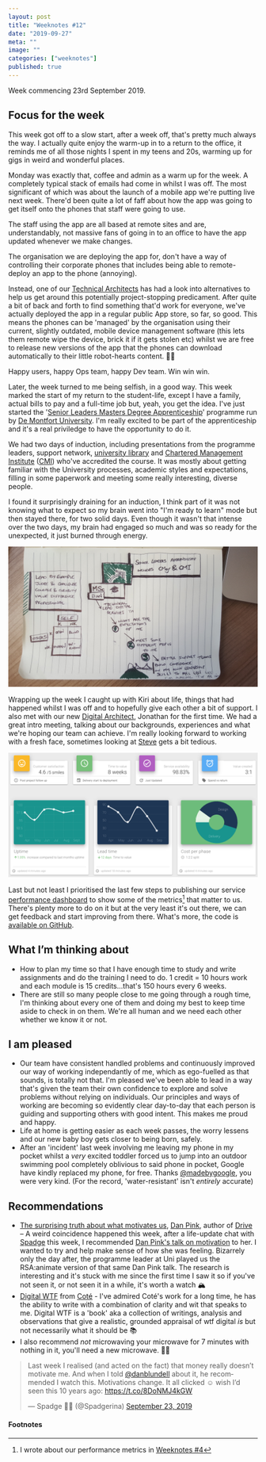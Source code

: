 ```yaml
---
layout: post
title: "Weeknotes #12"
date: "2019-09-27"
meta: ""
image: ""
categories: ["weeknotes"]
published: true
---
```


Week commencing 23rd September 2019.

## Focus for the week
This week got off to a slow start, after a week off, that's pretty much always the way. I actually quite enjoy the warm-up in to a return to the office, it reminds me of all those nights I spent in my teens and 20s, warming up for gigs in weird and wonderful places. 

Monday was exactly that, coffee and admin as a warm up for the week. A completely typical stack of emails had come in whilst I was off. The most significant of which was about the launch of a mobile app we're putting live next week. There'd been quite a lot of faff about how the app was going to get itself onto the phones that staff were going to use. 

The staff using the app are all based at remote sites and are, understandably, not massive fans of going in to an office to have the app updated whenever we make changes. 

The organisation we are deploying the app for, don't have a way of controlling their corporate phones that includes being able to remote-deploy an app to the phone (annoying).

Instead, one of our [Technical Architects][ta-job] has had a look into alternatives to help us get around this potentially project-stopping predicament. After quite a bit of back and forth to find something that'd work for everyone, we've actually deployed the app in a regular public App store, so far, so good. This means the phones can be 'managed' by the organisation using their current, slightly outdated, mobile device management software (this lets them remote wipe the device, brick it if it gets stolen etc) whilst we are free to release new versions of the app that the phones can download automatically to their little robot-hearts content. 🤖💙 

Happy users, happy Ops team, happy Dev team. Win win win.

Later, the week turned to me being selfish, in a good way. This week marked the start of my return to the student-life, except I have a family, actual bills to pay and a full-time job but, yeah, you get the idea. I've just started the '[Senior Leaders Masters Degree Apprenticeship][slmda]' programme run by [De Montfort University][dmu]. I'm really excited to be part of the apprenticeship and it's a real priviledge to have the opportunity to do it.

We had two days of induction, including presentations from the programme leaders, support network, [university library][dmu-lib] and [Chartered Management Institute][cmi] ([CMI][cmi]) who've accredited the course. It was mostly about getting familiar with the University processes, academic styles and expectations, filling in some paperwork and meeting some really interesting, diverse people.

I found it surprisingly draining for an induction, I think part of it was not knowing what to expect so my brain went into "I'm ready to learn" mode but then stayed there, for two solid days. Even though it wasn't that intense over the two days, my brain had engaged so much and was so ready for the unexpected, it just burned through energy. 

![Some notes from the uni induction][uni-note-1]

Wrapping up the week I caught up with Kiri about life, things that had happened whilst I was off and to hopefully give each other a bit of support. I also met with our new [Digital Architect][dsa], Jonathan for the first time. We had a great intro meeting, talking about our backgrounds, experiences and what we're hoping our team can achieve. I'm really looking forward to working with a fresh face, sometimes looking at [Steve][purr] gets a bit tedious.

![A screenshot of the dashboard showing some statistics for service availability, lead time and cost per phase][dashboard-img]

Last but not least I prioritised the last few steps to publishing our service [performance dashboard][dashboard] to show some of the metrics[^1] that matter to us. There's plenty more to do on it but at the very least it's out there, we can get feedback and start improving from there. What's more, the code is [available on GitHub][dashboard-code].

## What I’m thinking about
* How to plan my time so that I have enough time to study and write assignments and do the training I need to do. 1 credit = 10 hours work and each module is 15 credits...that's 150 hours every 6 weeks.
* There are still so many people close to me going through a rough time, I'm thinking about every one of them and doing my best to keep time aside to check in on them. We're all human and we need each other whether we know it or not.

## I am pleased
* Our team have consistent handled problems and continuously improved our way of working independantly of me, which as ego-fuelled as that sounds, is totally not that. I'm pleased we've been able to lead in a way that's given the team their own confidence to explore and solve problems without relying on individuals. Our principles and ways of working are becoming so evidently clear day-to-day that each person is guiding and supporting others with good intent. This makes me proud and happy.
* Life at home is getting easier as each week passes, the worry lessens and our new baby boy gets closer to being born, safely.
* After an 'incident' last week involving me leaving my phone in my pocket whilst a _very_ excited toddler forced us to jump into an outdoor swimming pool completely oblivious to said phone in pocket, Google have kindly replaced my phone, for free. Thanks [@madebygoogle][madebygoogle], you were very kind. (For the record, 'water-resistant' isn't _entirely_ accurate)

## Recommendations
* [The surprising truth about what motivates us][dp-motivation], [Dan Pink][dp], author of [Drive][dp-drive] – A weird coincidence happened this week, after a life-update chat with [Spadge][spadge] this week, I recommended [Dan Pink's talk on motivation][dp-motivation] to her. I wanted to try and help make sense of how she was feeling. Bizarrely only the day after, the programme leader at Uni played us the RSA:animate version of that same Dan Pink talk. The research is interesting and it's stuck with me since the first time I saw it so if you've not seen it, or not seen it in a while, it's worth a watch 🏔️
* [Digital WTF][digitalwtf] from [Coté][cote] - I've admired Coté's work for a long time, he has the ability to write with a combination of clarity and wit that speaks to me. Digital WTF is a 'book' aka a collection of writings, analysis and observations that give a realistic, grounded appraisal of wtf digital _is_ but not necessarily what it should be 📚
* I also recommend _not_ microwaving your microwave for 7 minutes with nothing in it, you'll need a new microwave. 👨‍🍳

<blockquote class="twitter-tweet"><p lang="en" dir="ltr">Last week I realised (and acted on the fact) that money really doesn’t motivate me. And when I told <a href="https://twitter.com/danblundell?ref_src=twsrc%5Etfw">@danblundell</a> about it, he recommended I watch this. Motivations change. It all clicked ☺️ wish I’d seen this 10 years ago: <a href="https://t.co/8DoNMJ4kGW">https://t.co/8DoNMJ4kGW</a></p>&mdash; Spadge ✍🏻 (@Spadgerina) <a href="https://twitter.com/Spadgerina/status/1176233907185995776?ref_src=twsrc%5Etfw">September 23, 2019</a></blockquote> <script async src="https://platform.twitter.com/widgets.js" charset="utf-8"></script>

#### Footnotes
[^1]: I wrote about our performance metrics in [Weeknotes #4][weeknotes-4]

[slmda]: https://www.dmu.ac.uk/business-services/degree-apprenticeships/apprenticeships-available/senior-leader-masters-degree-apprenticeship.aspx
[dmu]: https://www.dmu.ac.uk
[dmu-lib]: https://library.dmu.ac.uk/DMU
[ta-job]: https://www.publicsectorjobseast.co.uk/Technical%20Architect-Cambridge%20Shire%20Hall?jobId=18740&JobIndex=4&categoryList=&minsal=0&maxsal=200000&workingpattern=&keywords=&employee=1&postcode=&Distance=20&AdvertiseOn=2
[cmi]: https://www.managers.org.uk/
[dsa]:https://www.lgss-digital.co.uk/roles/#dsa
[purr]: https://www.twitter.com/sdpurr
[dp-motivation]: https://www.youtube.com/watch?v=u6XAPnuFjJc
[dp]:https://www.danpink.com/about/
[dp-drive]: https://www.amazon.co.uk/dp/B0033TI4BW/
[spadge]: https://twitter.com/Spadgerina
[madebygoogle]: https://twitter.com/madebygoogle
[dashboard-code]: https://github.com/lgss/vuetify-material-dashboard
[dashboard]: https://performance.lgss-digital.co.uk
[uni-note-1]: /img/content/weeknotes-12-uni-note-1.jpeg
[dashboard-img]: /img/content/weeknotes-12-dashboard.png
[weeknotes-4]: /2019/08/weeknotes-4
[digitalwtf]: https://leanpub.com/digitalwtf
[cote]: https://cote.io/


